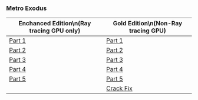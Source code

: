 ### **Metro Exodus**

| Enchanced Edition\n(Ray tracing GPU only) | Gold Edition\n(Non-Ray tracing GPU) |
|------------------------------------------|------------------------------------|
| [Part 1](https://docs.google.com/uc?id=1_anhU09vIXAo_aM19Hftgh6DrvFgodj6) | [Part 1](https://docs.google.com/uc?id=19QPkzdcvIt_VxkTMvAaWEhKTkJ8tVOtB) |
| [Part 2](https://docs.google.com/uc?id=19wfSNoiDLJSmMOOQRCeIovMtqaWu7ZRv) | [Part 2](https://docs.google.com/uc?id=18m3IYZePTA-sd5AHMK6CC5HnEyREEzFX) |
| [Part 3](https://docs.google.com/uc?id=1-_GjabqLhnZ7iePvVlAuuUBZ5AdMkFL_) | [Part 3](https://docs.google.com/uc?id=17trw8I5m3ztxiPWzkcanBjj182ilfoJk) |
| [Part 4](https://docs.google.com/uc?id=14r9V11tU4SkcHAKSCcK0RUZLT8alRzSd) | [Part 4](https://docs.google.com/uc?id=127VjfHptJSH9FUMfMqkfLwcdjMymk5xA) |
| [Part 5](https://docs.google.com/uc?id=12HHq1O_ztic720rvNMNqiYFRebTfu9a0) | [Part 5](https://docs.google.com/uc?id=10nnNw2MtfEZtS5Dj2-q3xmhCL6S8Xk0n) |
|                                                                           | [Crack Fix](https://linkneverdie.net/f/c38d7ef4-79b7-4532-a731-d9489e08246d) |
